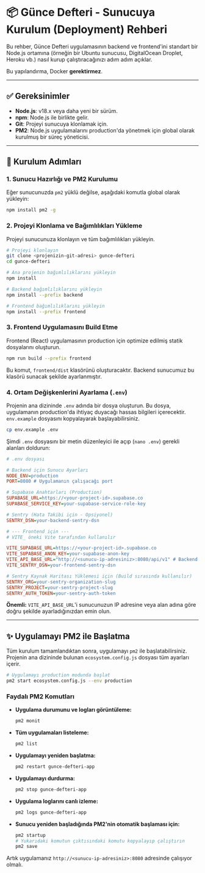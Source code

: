 # 📦 Günce Defteri - Sunucuya Kurulum (Deployment) Rehberi

Bu rehber, Günce Defteri uygulamasının backend ve frontend'ini standart bir Node.js ortamına (örneğin bir Ubuntu sunucusu, DigitalOcean Droplet, Heroku vb.) nasıl kurup çalıştıracağınızı adım adım açıklar.

Bu yapılandırma, Docker **gerektirmez**.

---

## ✅ Gereksinimler

- **Node.js**: v18.x veya daha yeni bir sürüm.
- **npm**: Node.js ile birlikte gelir.
- **Git**: Projeyi sunucuya klonlamak için.
- **PM2**: Node.js uygulamalarını production'da yönetmek için global olarak kurulmuş bir süreç yöneticisi.

---

## 🚀 Kurulum Adımları

### 1. Sunucu Hazırlığı ve PM2 Kurulumu

Eğer sunucunuzda `pm2` yüklü değilse, aşağıdaki komutla global olarak yükleyin:
```bash
npm install pm2 -g
```

### 2. Projeyi Klonlama ve Bağımlılıkları Yükleme

Projeyi sunucunuza klonlayın ve tüm bağımlılıkları yükleyin.

```bash
# Projeyi klonlayın
git clone <projenizin-git-adresi> gunce-defteri
cd gunce-defteri

# Ana projenin bağımlılıklarını yükleyin
npm install

# Backend bağımlılıklarını yükleyin
npm install --prefix backend

# Frontend bağımlılıklarını yükleyin
npm install --prefix frontend
```

### 3. Frontend Uygulamasını Build Etme

Frontend (React) uygulamasının production için optimize edilmiş statik dosyalarını oluşturun.

```bash
npm run build --prefix frontend
```
Bu komut, `frontend/dist` klasörünü oluşturacaktır. Backend sunucumuz bu klasörü sunacak şekilde ayarlanmıştır.

### 4. Ortam Değişkenlerini Ayarlama (`.env`)

Projenin ana dizininde `.env` adında bir dosya oluşturun. Bu dosya, uygulamanın production'da ihtiyaç duyacağı hassas bilgileri içerecektir. `env.example` dosyasını kopyalayarak başlayabilirsiniz.

```bash
cp env.example .env
```

Şimdi `.env` dosyasını bir metin düzenleyici ile açıp (`nano .env`) gerekli alanları doldurun:

```ini
# .env dosyası

# Backend için Sunucu Ayarları
NODE_ENV=production
PORT=8080 # Uygulamanın çalışacağı port

# Supabase Anahtarları (Production)
SUPABASE_URL=https://<your-project-id>.supabase.co
SUPABASE_SERVICE_KEY=your-supabase-service-role-key

# Sentry (Hata Takibi için - Opsiyonel)
SENTRY_DSN=your-backend-sentry-dsn

# --- Frontend için ---
# VITE_ öneki Vite tarafından kullanılır

VITE_SUPABASE_URL=https://<your-project-id>.supabase.co
VITE_SUPABASE_ANON_KEY=your-supabase-anon-key
VITE_API_BASE_URL="http://<sunucu-ip-adresiniz>:8080/api/v1" # Backend API adresiniz
VITE_SENTRY_DSN=your-frontend-sentry-dsn

# Sentry Kaynak Haritası Yüklemesi için (Build sırasında kullanılır)
SENTRY_ORG=your-sentry-organization-slug
SENTRY_PROJECT=your-sentry-project-slug
SENTRY_AUTH_TOKEN=your-sentry-auth-token
```
**Önemli:** `VITE_API_BASE_URL`'i sunucunuzun IP adresine veya alan adına göre doğru şekilde ayarladığınızdan emin olun.

---

## ✨ Uygulamayı PM2 ile Başlatma

Tüm kurulum tamamlandıktan sonra, uygulamayı `pm2` ile başlatabilirsiniz. Projenin ana dizininde bulunan `ecosystem.config.js` dosyası tüm ayarları içerir.

```bash
# Uygulamayı production modunda başlat
pm2 start ecosystem.config.js --env production
```

### Faydalı PM2 Komutları

- **Uygulama durumunu ve logları görüntüleme:**
  ```bash
  pm2 monit
  ```

- **Tüm uygulamaları listeleme:**
  ```bash
  pm2 list
  ```

- **Uygulamayı yeniden başlatma:**
  ```bash
  pm2 restart gunce-defteri-app
  ```

- **Uygulamayı durdurma:**
  ```bash
  pm2 stop gunce-defteri-app
  ```

- **Uygulama loglarını canlı izleme:**
  ```bash
  pm2 logs gunce-defteri-app
  ```

- **Sunucu yeniden başladığında PM2'nin otomatik başlaması için:**
  ```bash
  pm2 startup
  # Yukarıdaki komutun çıktısındaki komutu kopyalayıp çalıştırın
  pm2 save
  ```

Artık uygulamanız `http://<sunucu-ip-adresiniz>:8080` adresinde çalışıyor olmalı. 